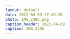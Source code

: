 ```yaml
---
layout: default
date: 2022-04-09 17:40:20
photo: IMG_2306.png
caption_header: 2022-04-09
caption: IMG_2306
---
```

